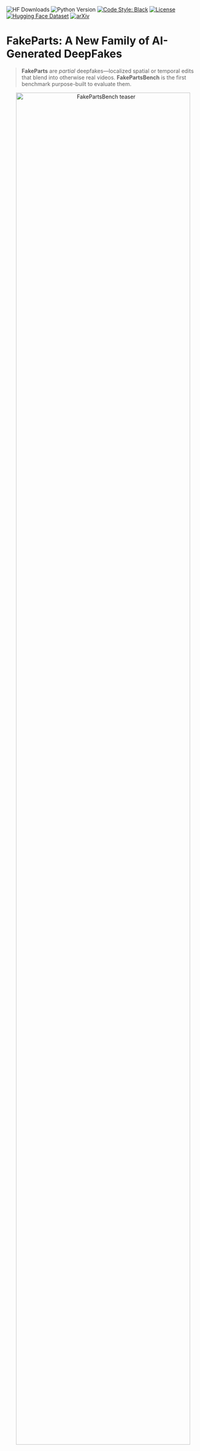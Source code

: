 ![HF Downloads](https://img.shields.io/badge/HF%20Downloads-2k-green)
![Python Version](https://img.shields.io/badge/python-%3E%3D3.10-blue)
[![Code Style: Black](https://img.shields.io/badge/code%20style-black-000000.svg)](https://github.com/psf/black)
[![License](https://img.shields.io/badge/License-BSD_3--Clause-blue.svg)](https://opensource.org/licenses/BSD-3-Clause)
[![Hugging Face Dataset](https://img.shields.io/badge/Hugging%20Face-Space-yellow)](https://huggingface.co/datasets/hi-paris/FakeParts)
[![arXiv](https://img.shields.io/badge/arXiv-2508.21052-red.svg)](https://arxiv.org/abs/2508.21052)
# FakeParts: A New Family of AI-Generated DeepFakes

> **FakeParts** are *partial* deepfakes—localized spatial or temporal edits that blend into otherwise real videos.
> **FakePartsBench** is the first benchmark purpose-built to evaluate them.

<p align="center">
  <img src="assets/final_teaser.png" width="95%" alt="FakePartsBench teaser">
</p>

<p align="center">
  <img src="assets/pipeline.jpg" width="95%" alt="Pipeline overview">
</p>

---

## Summary

* **Problem.** Most detectors and datasets focus on *fully synthetic* videos. Subtle, localized edits (FakeParts) are under-explored yet highly deceptive.
* **Solution.** We define *FakeParts* and release **FakePartsBench**: 25K+ videos with **pixel-level** and **frame-level** annotations covering **full deepfakes** (T2V/I2V/TI2V) and **partial manipulations** (faceswap, inpainting, outpainting, style change, interpolation).
* **Finding.** Humans and SOTA detectors miss many FakeParts; detection accuracy drops by **30–40%** versus fully synthetic content.
* **Use.** Train and evaluate detectors that localize *where* and *when* manipulations happen.

---

## Contents 📕

* [News](#news)
* [Dataset](#dataset)
* [Paper](#paper)
* [Repo Structure](#repo-structure)
* [Installation](#installation)
* [Quickstart](#quickstart)
* [Evaluation Protocol](#evaluation-protocol)
* [Reproducing Baselines](#reproducing-baselines)
* [Human Study](#human-study)
* [Results Snapshot](#results-snapshot)
* [Citations](#citations)
* [License & Responsible Use](#license--responsible-use)
* [Acknowledgements](#acknowledgements)
* [Contact](#contact)

---

## News ✨

* **2025-** Dataset and benchmark released (including closed- and open-source generations).
* **2025-** Baseline evaluation code (image- and video-level detectors).

---

## Dataset 💽

**FakePartsBench** provides:

* **25,000+** manipulated clips + **16,000** real clips
* High-res content (up to 1080p), durations typically **5–14 s**
* **Annotations:** frame masks (spatial), manipulated frames (temporal)
* **Categories:**

  * **Full deepfakes:** T2V / I2V / TI2V (Sora, Veo2, Allegro AI)
  * **Spatial FakeParts:** Faceswap (InsightFace), Inpainting (DiffuEraser, ProPainter), Outpainting (AKiRa)
  * **Temporal FakeParts:** Interpolation (Framer)
  * **Style FakeParts:** Style change (RAVE)

**Download (mirrors):**

* [https://huggingface.co/datasets/hi-paris/FakeParts](https://huggingface.co/datasets/hi-paris/FakeParts)

> Each sample ships with metadata (prompt, source/cond frame when applicable, resolution, FPS) and, for FakeParts, per-frame masks or frame lists of manipulated regions/segments.

---

## Paper 📝

**FakeParts: a New Family of AI-Generated DeepFakes**
Gaëtan Brison, Soobash Daiboo, Samy Aïmeur, Awais Hussain Sani, Xi Wang, Gianni Franchi, Vicky Kalogeiton
Hi! PARIS / Institut Polytechnique de Paris / LIX  / ENSTA Paris
*Preprint, under review.*

---

## Repo Structure 🌳

```
FakeParts/
├─ annotation/                # human study annotation tools
│  ├─ app.py                  # Streamlit survey app
│  ├─ preprocessing_remove_au.py
│  └─ requirements.txt        # annotation dependencies
├─ assets/                    # figures for README/paper
│  ├─ final_teaser.png
│  └─ pipeline.jpg
├─ detection/                 # baseline detectors
│  ├─ AIGVDet/
│  ├─ C2P-CLIP/
│  ├─ CNNDetection-master/
│  ├─ DeMamba/
│  ├─ FatFormer/
│  ├─ HiFi_IFDL-main/
│  ├─ NPR/
│  └─ UniversalFakeDetect-*/
├─ generation/                # FakeParts generators
│  ├─ Faceswap/
│  ├─ Inpainting/
│  ├─ Interpolation/
│  ├─ Outpainting/
│  ├─ Stylechange/
│  └─ T2V/

```

> Tip: Place your images in `assets/` (the README references `assets/final_teaser.png` and `assets/pipeline_xi.jpg`).

---

## Installation 📦

```bash
# (A) Conda (recommended)
conda create -n fakeparts python=3.10 -y
conda activate fakeparts
pip install -r env/requirements.txt

# (B) Extras (for video I/O & metrics)
# pip install av opencv-python imageio[ffmpeg] decord torch torchvision
```

* **FFmpeg** required for decoding/encoding (`ffmpeg -version` should work).
* Some baselines may require CUDA (see their READMEs in `baselines/`).

---

## Quickstart 🚀

### Download the dataset

```python
from datasets import load_dataset

# Load the dataset
dataset = load_dataset("hi-paris/FakeParts")

# Inspect the data
print(dataset)
```



## Evaluation Protocol 💯

We report:

* **Binary detection** (real vs. fake) at **video** and **frame** levels
* **Localization** for FakeParts: IoU on manipulated **masks** (spatial) and **frames** (temporal)
* **Quality & consistency**: FVD (optional), VBench subset (consistency, flicker, quality)

**Default metrics:** Accuracy, F1, mAP (per category + macro avg).
**Recommended splits:** use `index.json` or our CSVs to reproduce the paper.



---

## Reproducing Baselines 📊

We provide wrappers and configs to reproduce a wide range of **image-level** and **video-level** detectors.
Each baseline follows the authors’ official implementation as closely as possible.

### Image-level 🖼️

* **CNNDetection** (Wang et al., CVPR’20) – CNN-based universal fake image detector trained on diverse forgeries.
* **UniversalFakeDetector (UFD)** (Ojha et al., CVPR’23) – CLIP-based zero-shot detector, effective across manipulation types.
* **FatFormer** (Zhao et al., ICCV’23) – multi-scale attention transformer tuned for subtle manipulations.
* **C2P-CLIP** (Xu et al., arXiv’24) – contrastive fine-tuning of CLIP for part-level detection.
* **NPR** (Zhang et al., NeurIPS’24) – noise-pattern representation learning to capture subtle editing traces.
* **HiFi-IFDL** (Li et al., arXiv’24) – high-fidelity feature disentanglement for manipulation detection.

### Video-level 🎥

* **AIGVDet** (Bai et al., PRCV’24) – multi-branch detector combining spatial cues and optical flow.
* **DeMamba** (Chen et al., arXiv’24) – state-space model for long-range temporal forgery localization.





## Human Study 👨🏼‍🏫

We release a **Streamlit**-based survey used in the paper.

```bash
cd annotation
pip install -r requirements.txt
streamlit run app.py -- --root /path/to/FakePartsBench
```

Participants label **real vs. fake** and provide short rationales per clip.

---

## Results Snapshot 🎯

Average “fake” confidence by detectors vs. humans (higher = better fake detection):

| Category                  | AIGVDet | CNNDetection | DeMamba | UniversalFakeDetect  | FatFormer | C2P-CLIP | NPR  | Human Detection |
| ------------------------- | ------: | -----------: | ------: | --------------------------------: | ----------------------: | --------------------: | ----------------------: | --------------: |
| **Acc. on orig. testset** |   0.914 |        0.997 |   0.971 |                             0.843 |                  ~0.990 |                 >0.930 |                 >0.925 |              – |
| **T2V**                   |   0.301 |        0.000 |   0.342 |                             0.073 |                   0.183 |                  0.176 |                  0.579 |          0.763 |
| **I2V**                   |   0.292 |        0.001 |   0.323 |                             0.083 |                   0.129 |                  0.157 |                  0.417 |          0.715 |
| **IT2V**                  |   0.483 |        0.000 |   0.514 |                             0.072 |                   0.161 |                  0.131 |                  0.666 |          0.821 |
| **Stylechange**           |   0.265 |        0.000 |   0.308 |                             0.295 |                   0.100 |                  0.288 |                  0.105 |          0.983 |
| **Faceswap**              |   0.216 |        0.000 |   0.265 |                             0.031 |                   0.620 |                  1.000 |                  0.000 |          0.612 |
| **Real** (false-positive) |   0.155 |        0.007 |   0.191 |                             0.052 |                   0.008 |                  0.004 |                  0.038 |          0.242 |
| **Interpolation**         |   0.137 |        0.000 |   0.170 |                             0.228 |                   0.360 |                  0.396 |                  0.056 |          0.676 |
| **Inpainting**            |   0.074 |        0.003 |   0.089 |                             0.337 |                   0.213 |                  0.171 |                  0.264 |          0.588 |
| **Outpainting**           |   0.060 |        0.000 |   0.072 |                             0.025 |                   0.096 |                  0.125 |                  0.014 |          0.800 |


**Takeaway:** Partial manipulations (FakeParts) are significantly harder for current detectors than fully synthetic videos—and also harder for humans.

---

## Citations ✍️

If you use **FakeParts** please cite:

```bibtex
@article{brison2025fakeparts,
  title   = {FakeParts: a New Family of AI-Generated DeepFakes},
  author  = {Ga{\"e}tan Brison and Soobash Daiboo and Samy A{\"i}meur and
             Awais Hussain Sani and Xi Wang and Gianni Franchi and Vicky Kalogeiton},
  journal = {arXiv preprint},
  year    = {2025}
}
```



## License & Responsible Use 🔨

* **Code:** see `LICENSE` (default: BSD-3-Clause unless noted otherwise in subfolders).
* **Dataset:** released for **research and defensive purposes only**.

  * Do **not** attempt to identify private individuals.
  * Do **not** use for generating disinformation or harassment.
  * Faceswap content uses celebrity imagery to avoid sensitive personal data.
* Please comply with third-party model/data licenses cited in the paper and `baselines/`.

---

## Acknowledgements 💡

This work was conducted at **Hi! PARIS**, **Institut Polytechnique de Paris**, **LIX (École Polytechnique)**, and **U2IS (ENSTA Paris)**. We thank the authors and teams behind Sora, Veo2, Allegro, Framer, RAVE, InsightFace, DiffuEraser, ProPainter, AKiRa, as well as the maintainers of DAVIS, YouTube-VOS, MOSE, LVD-2M, and Animal Kingdom.

A special thanks to the DeepMind team working on Veo2 and Veo3 for granting us early API access.

---

## Contact 📧

Questions, issues, or pull requests are welcome!

* Gaëtan Brison — *maintainer*
* Soobash Daiboo, Samy Aïmeur, Awais Hussain Sani
* Xi Wang, Gianni Franchi, Vicky Kalogeiton
